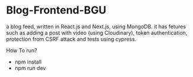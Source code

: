 # Blog-Frontend-BGU
a blog feed, written in React.js and Next.js, using MongoDB. it has fetures such as adding a post with video (using Cloudinary), token authentication, protection from CSRF attack and tests using cypress.

How To run? 
- npm install
- npm run dev
